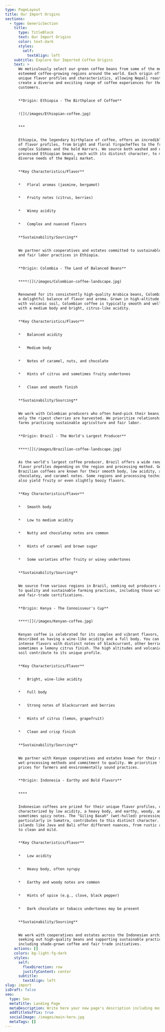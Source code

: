 ```yaml
---
type: PageLayout
title: Our Import Origins
sections:
  - type: GenericSection
    title:
      type: TitleBlock
      text: Our Import Origins
      color: text-dark
      styles:
        self:
          textAlign: left
    subtitle: Explore Our Imported Coffee Origins
    text: >
      We meticulously select our green coffee beans from some of the most
      esteemed coffee-growing regions around the world. Each origin offers
      unique flavor profiles and characteristics, allowing Nepali roasters to
      create a diverse and exciting range of coffee experiences for their
      customers.


      **Origin: Ethiopia - The Birthplace of Coffee**


      ![](/images/Ethiopian-coffee.jpg)


      ***


      Ethiopia, the legendary birthplace of coffee, offers an incredible array
      of flavor profiles, from bright and floral Yirgacheffes to the fruity and
      complex Sidamos and the bold Harrars. We source both washed and natural
      processed Ethiopian beans, each with its distinct character, to meet the
      diverse needs of the Nepali market.


      **Key Characteristics/Flavor**


      *   Floral aromas (jasmine, bergamot)


      *   Fruity notes (citrus, berries)


      *   Winey acidity


      *   Complex and nuanced flavors


      **Sustainability/Sourcing**


      We partner with cooperatives and estates committed to sustainable farming
      and fair labor practices in Ethiopia.


      **Origin: Colombia - The Land of Balanced Beans**


      ****![](/images/Colombian-coffee-landscape.jpg)


      Renowned for its consistently high-quality Arabica beans, Colombia offers
      a delightful balance of flavor and aroma. Grown in high-altitude regions
      with volcanic soil, Colombian coffee is typically smooth and well-rounded,
      with a medium body and bright, citrus-like acidity.


      **Key Characteristics/Flavor**


      *   Balanced acidity


      *   Medium body


      *   Notes of caramel, nuts, and chocolate


      *   Hints of citrus and sometimes fruity undertones


      *   Clean and smooth finish


      **Sustainability/Sourcing**


      We work with Colombian producers who often hand-pick their beans, ensuring
      only the ripest cherries are harvested. We prioritize relationships with
      farms practicing sustainable agriculture and fair labor.


      **Origin: Brazil - The World's Largest Producer**


      ****![](/images/Brazilian-coffee-landscape.jpg)


      As the world's largest coffee producer, Brazil offers a wide range of
      flavor profiles depending on the region and processing method. Generally,
      Brazilian coffees are known for their smooth body, low acidity, and nutty,
      chocolatey, and caramel notes. Some regions and processing techniques can
      also yield fruity or even slightly boozy flavors.


      **Key Characteristics/Flavor**


      *   Smooth body


      *   Low to medium acidity


      *   Nutty and chocolatey notes are common


      *   Hints of caramel and brown sugar


      *   Some varieties offer fruity or winey undertones


      **Sustainability/Sourcing**


      We source from various regions in Brazil, seeking out producers committed
      to quality and sustainable farming practices, including those with organic
      and fair-trade certifications.


      **Origin: Kenya - The Connoisseur's Cup**


      ****![](/images/Kenyan-coffee.jpg)


      Kenyan coffee is celebrated for its complex and vibrant flavors, often
      described as having a wine-like acidity and a full body. You can expect
      intense flavors with distinct notes of blackcurrant, other berries, and
      sometimes a lemony citrus finish. The high altitudes and volcanic, acidic
      soil contribute to its unique profile.


      **Key Characteristics/Flavor**


      *   Bright, wine-like acidity


      *   Full body


      *   Strong notes of blackcurrant and berries


      *   Hints of citrus (lemon, grapefruit)


      *   Clean and crisp finish


      **Sustainability/Sourcing**


      We partner with Kenyan cooperatives and estates known for their meticulous
      wet-processing methods and commitment to quality. We prioritize fair
      prices for farmers and environmentally sound practices.


      **Origin: Indonesia - Earthy and Bold Flavors**


      ****


      Indonesian coffees are prized for their unique flavor profiles, often
      characterized by low acidity, a heavy body, and earthy, woody, and
      sometimes spicy notes. The "Giling Basah" (wet-hulled) processing method,
      particularly in Sumatra, contributes to this distinct character. Other
      islands like Java and Bali offer different nuances, from rustic and sweet
      to clean and mild.


      **Key Characteristics/Flavor**


      *   Low acidity


      *   Heavy body, often syrupy


      *   Earthy and woody notes are common


      *   Hints of spice (e.g., clove, black pepper)


      *   Dark chocolate or tobacco undertones may be present


      **Sustainability/Sourcing**


      We work with cooperatives and estates across the Indonesian archipelago,
      seeking out high-quality beans and supporting sustainable practices,
      including shade-grown coffee and fair trade initiatives.
    actions: []
    colors: bg-light-fg-dark
    styles:
      self:
        flexDirection: row
        justifyContent: center
      subtitle:
        textAlign: left
slug: import
isDraft: false
seo:
  type: Seo
  metaTitle: Landing Page
  metaDescription: Write here your new page's description including most relevant keywords.
  addTitleSuffix: true
  socialImage: /images/main-hero.jpg
  metaTags: []
---
```

